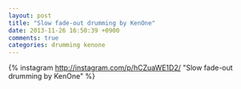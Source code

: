 ```yaml
---
layout: post
title: "Slow fade-out drumming by KenOne"
date: 2013-11-26 16:50:39 +0900
comments: true
categories: drumming kenone
---
```

{% instagram http://instagram.com/p/hCZuaWE1D2/ "Slow fade-out drumming by KenOne" %}

